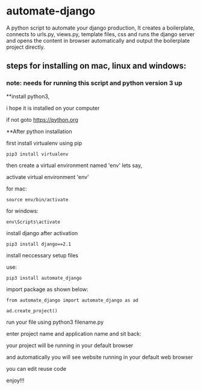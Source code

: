 # automate-django
A python script to automate your django production,
It creates a boilerplate,
connects to urls.py, views.py, template files, css and runs the django server and opens the content in browser automatically and output the boilerplate project directly.


## steps for installing on mac, linux and windows:

### note: needs for running this script and python version 3 up

**install python3,

i hope it is installed on your computer 

if not goto https://python.org

**After python installation

first install virtualenv using pip

    pip3 install virtualenv
  
then create a virtual environment named 'env' lets say,

activate virtual environment 'env'

for mac:

    source env/bin/activate
   
for windows:

    env\Scripts\activate
    
install django after activation

    pip3 install django==2.1
    

install neccessary setup files

use:

    pip3 install automate_django


import package as shown below:

    from automate_django import automate_django as ad

    ad.create_project()
    
run your file using python3 filename.py

enter project name and application name and sit back:

your project will be running in your default browser

and automatically you will see website running in your default web browser

you can edit reuse code 

enjoy!!!
